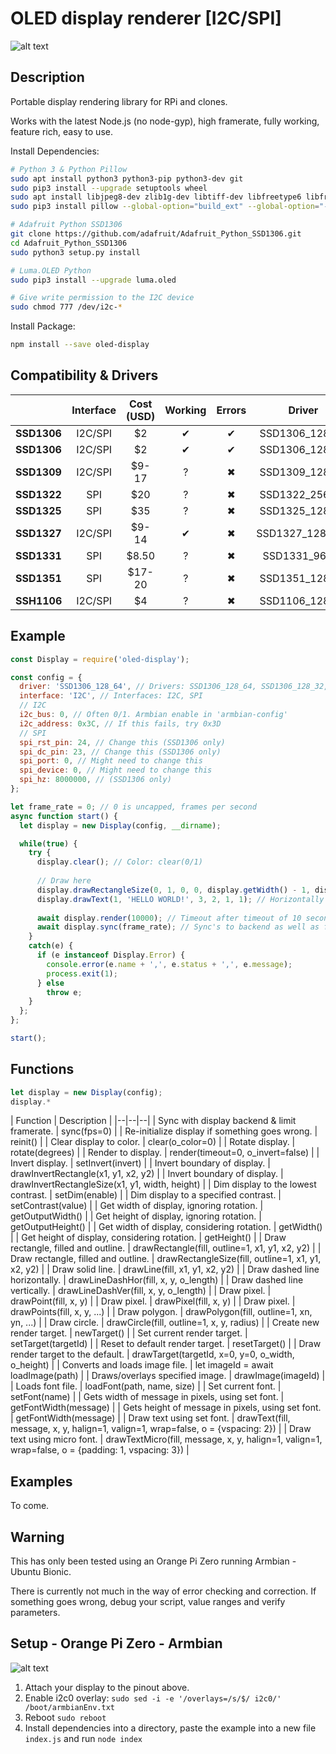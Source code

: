 OLED display renderer [I2C/SPI]
========================

![alt text](https://i.ibb.co/xJCKt3F/screen1.png)

## Description
Portable display rendering library for RPi and clones.

Works with the latest Node.js (no node-gyp), high framerate, fully working, feature rich, easy to use.

Install Dependencies:

```bash
# Python 3 & Python Pillow
sudo apt install python3 python3-pip python3-dev git
sudo pip3 install --upgrade setuptools wheel
sudo apt install libjpeg8-dev zlib1g-dev libtiff-dev libfreetype6 libfreetype6-dev libwebp-dev libopenjp2-7-dev libopenjp2-7-dev -y
sudo pip3 install pillow --global-option="build_ext" --global-option="--enable-zlib" --global-option="--enable-jpeg" --global-option="--enable-freetype" --global-option="--enable-webp" --global-option="--enable-webpmux" --global-option="--enable-jpeg2000"

# Adafruit Python SSD1306
git clone https://github.com/adafruit/Adafruit_Python_SSD1306.git
cd Adafruit_Python_SSD1306
sudo python3 setup.py install

# Luma.OLED Python
sudo pip3 install --upgrade luma.oled

# Give write permission to the I2C device
sudo chmod 777 /dev/i2c-*
```

Install Package:
```bash
npm install --save oled-display
```

## Compatibility & Drivers

|          | Interface | Cost (USD) | Working | Errors | Driver | Backend |
| :------- |:-------:|:------:|:------:|:-:|:-:|:-:|
| **SSD1306** | I2C/SPI | $2 | &#x2714; | &#x2714; | SSD1306_128_32 | Adafruit_Py |
| **SSD1306** | I2C/SPI | $2 | &#x2714; | &#x2714; | SSD1306_128_64 | Adafruit_Py |
| **SSD1309** | I2C/SPI | $9-17 | ? | &#x2716; | SSD1309_128_64 | Luma.OLED |
| **SSD1322** | SPI | $20 | ? | &#x2716; | SSD1322_256_64 | Luma.OLED |
| **SSD1325** | SPI | $35 | ? | &#x2716; | SSD1325_128_64 | Luma.OLED |
| **SSD1327** | I2C/SPI | $9-14 | &#x2714; | &#x2716; | SSD1327_128_128 | Luma.OLED |
| **SSD1331** | SPI | $8.50 | ? | &#x2716; | SSD1331_96_64 | Luma.OLED |
| **SSD1351** | SPI | $17-20 | ? | &#x2716; | SSD1351_128_96 | Luma.OLED |
| **SSH1106** | I2C/SPI | $4 | ? | &#x2716; | SSD1106_128_64 | Luma.OLED |

## Example
```js
const Display = require('oled-display');

const config = {
  driver: 'SSD1306_128_64', // Drivers: SSD1306_128_64, SSD1306_128_32, ...
  interface: 'I2C', // Interfaces: I2C, SPI
  // I2C
  i2c_bus: 0, // Often 0/1. Armbian enable in 'armbian-config'
  i2c_address: 0x3C, // If this fails, try 0x3D
  // SPI
  spi_rst_pin: 24, // Change this (SSD1306 only)
  spi_dc_pin: 23, // Change this (SSD1306 only)
  spi_port: 0, // Might need to change this
  spi_device: 0, // Might need to change this
  spi_hz: 8000000, // (SSD1306 only)
};

let frame_rate = 0; // 0 is uncapped, frames per second
async function start() {
  let display = new Display(config, __dirname);

  while(true) {
    try {
      display.clear(); // Color: clear(0/1)
      
      // Draw here
      display.drawRectangleSize(0, 1, 0, 0, display.getWidth() - 1, display.getHeight() - 1); // Display border
      display.drawText(1, 'HELLO WORLD!', 3, 2, 1, 1); // Horizontally aligned right
      
      await display.render(10000); // Timeout after timeout of 10 seconds
      await display.sync(frame_rate); // Sync's to backend as well as framerate
    }
    catch(e) {
      if (e instanceof Display.Error) {
        console.error(e.name + ',', e.status + ',', e.message);
        process.exit(1);
      } else
        throw e;
    }
  };
};

start();
```

## Functions
```js
let display = new Display(config);
display.*
```

| Function | Description |
|--|--|--|
| Sync with display backend & limit framerate. | sync(fps=0) | 
| Re-initialize display if something goes wrong. | reinit() | 
| Clear display to color. | clear(o_color=0) | 
| Rotate display. | rotate(degrees) | 
| Render to display. | render(timeout=0, o_invert=false) |
| Invert display. | setInvert(invert) |
| Invert boundary of display. | drawInvertRectangle(x1, y1, x2, y2) |
| Invert boundary of display. | drawInvertRectangleSize(x1, y1, width, height) |
| Dim display to the lowest contrast. | setDim(enable) |
| Dim display to a specified contrast. | setContrast(value) |
| Get width of display, ignoring rotation. | getOutputWidth() |
| Get height of display, ignoring rotation. | getOutputHeight() |
| Get width of display, considering rotation. | getWidth() |
| Get height of display, considering rotation. | getHeight() |
| Draw rectangle, filled and outline. | drawRectangle(fill, outline=1, x1, y1, x2, y2) |
| Draw rectangle, filled and outline. | drawRectangleSize(fill, outline=1, x1, y1, x2, y2) |
| Draw solid line. | drawLine(fill, x1, y1, x2, y2) |
| Draw dashed line horizontally. | drawLineDashHor(fill, x, y, o_length) |
| Draw dashed line vertically. | drawLineDashVer(fill, x, y, o_length) |
| Draw pixel. | drawPoint(fill, x, y) |
| Draw pixel. | drawPixel(fill, x, y) |
| Draw pixel. | drawPoints(fill, x, y, ...) |
| Draw polygon. | drawPolygon(fill, outline=1, xn, yn, ...) |
| Draw circle. | drawCircle(fill, outline=1, x, y, radius) |
| Create new render target. | newTarget() |
| Set current render target. | setTarget(targetId) |
| Reset to default render target. | resetTarget() |
| Draw render target to the default. | drawTarget(targetId, x=0, y=0, o_width, o_height) |
| Converts and loads image file. | let imageId = await loadImage(path) |
| Draws/overlays specified image. | drawImage(imageId) |
| Loads font file. | loadFont(path, name, size) |
| Set current font. | setFont(name) |
| Gets width of message in pixels, using set font. | getFontWidth(message) |
| Gets height of message in pixels, using set font. | getFontWidth(message) |
| Draw text using set font. | drawText(fill, message, x, y, halign=1, valign=1, wrap=false, o = {vspacing: 2}) |
| Draw text using micro font. | drawTextMicro(fill, message, x, y, halign=1, valign=1, wrap=false, o = {padding: 1, vspacing: 3}) |

## Examples
To come.

## Warning
This has only been tested using an Orange Pi Zero running Armbian - Ubuntu Bionic.

There is currently not much in the way of error checking and correction. If something goes wrong, debug your script, value ranges and verify parameters.

## Setup - Orange Pi Zero - Armbian
![alt text](https://i.ibb.co/dkCTRfx/pinout.png)
1) Attach your display to the pinout above.
2) Enable i2c0 overlay:
`sudo sed -i -e '/overlays=/s/$/ i2c0/' /boot/armbianEnv.txt`
3) Reboot
`sudo reboot`
4) Install dependencies into a directory, paste the example into a new file `index.js` and run `node index`